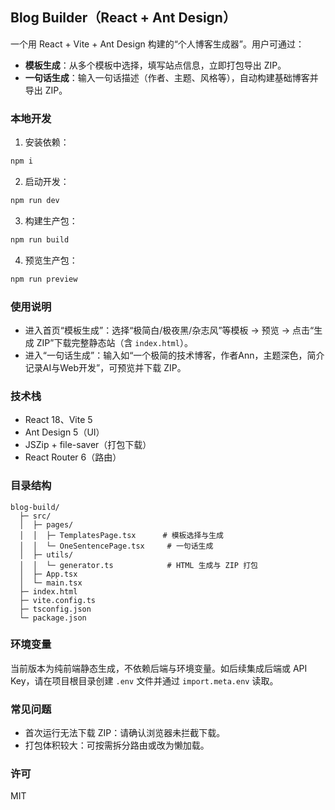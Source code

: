 ## Blog Builder（React + Ant Design）

一个用 React + Vite + Ant Design 构建的“个人博客生成器”。用户可通过：

- **模板生成**：从多个模板中选择，填写站点信息，立即打包导出 ZIP。
- **一句话生成**：输入一句话描述（作者、主题、风格等），自动构建基础博客并导出 ZIP。

### 本地开发

1. 安装依赖：

```bash
npm i
```

2. 启动开发：

```bash
npm run dev
```

3. 构建生产包：

```bash
npm run build
```

4. 预览生产包：

```bash
npm run preview
```

### 使用说明

- 进入首页“模板生成”：选择“极简白/极夜黑/杂志风”等模板 → 预览 → 点击“生成 ZIP”下载完整静态站（含 `index.html`）。
- 进入“一句话生成”：输入如“一个极简的技术博客，作者Ann，主题深色，简介记录AI与Web开发”，可预览并下载 ZIP。

### 技术栈

- React 18、Vite 5
- Ant Design 5（UI）
- JSZip + file-saver（打包下载）
- React Router 6（路由）

### 目录结构

```
blog-build/
  ├─ src/
  │  ├─ pages/
  │  │  ├─ TemplatesPage.tsx      # 模板选择与生成
  │  │  └─ OneSentencePage.tsx     # 一句话生成
  │  ├─ utils/
  │  │  └─ generator.ts            # HTML 生成与 ZIP 打包
  │  ├─ App.tsx
  │  └─ main.tsx
  ├─ index.html
  ├─ vite.config.ts
  ├─ tsconfig.json
  └─ package.json
```

### 环境变量

当前版本为纯前端静态生成，不依赖后端与环境变量。如后续集成后端或 API Key，请在项目根目录创建 `.env` 文件并通过 `import.meta.env` 读取。

### 常见问题

- 首次运行无法下载 ZIP：请确认浏览器未拦截下载。
- 打包体积较大：可按需拆分路由或改为懒加载。

### 许可

MIT

